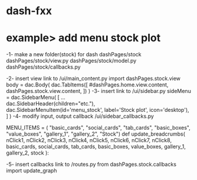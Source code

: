 # dash-fxx










# example> add menu stock plot

-1- make a new folder(stock) for dash
dashPages/stock
dashPages/stock/view.py
dashPages/stock/model.py
dashPages/stock/callbacks.py


-2- insert view link to /ui/main_content.py
import dashPages.stock.view
body = dac.Body(
    dac.TabItems([
        #dashPages.home.view.content,
        dashPages.stock.view.content,
    ])
)
-3- insert link to /ui/sidebar.py
sideMenu = 	dac.SidebarMenu(
    [ ...   
        dac.SidebarHeader(children="etc."),
        dac.SidebarMenuItem(id='menu_stock', label='Stock plot',  icon='desktop'),
    ]
)
-4- modify input, output callback /ui/sidebar_callbacks.py

MENU_ITEMS = ( "basic_cards", "social_cards", "tab_cards", 
               "basic_boxes", "value_boxes",
               "gallery_1", "gallery_2",
               "Stock")
def update_breadcrumbs( nClick1, nClick2, nClick3, nClick4, nClick5, nClick6, nClick7, nClick8,
    basic_cards, social_cards, tab_cards, basic_boxes, value_boxes, gallery_1, gallery_2, stock ): 


-5- insert callbacks link to /routes.py 
from dashPages.stock.callbacks import update_graph

